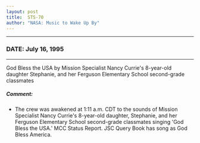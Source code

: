 ```yaml
---
layout: post
title:  STS-70
author: "NASA: Music to Wake Up By"
---
```


----
### DATE: July 16, 1995
----
God Bless the USA by Mission Specialist Nancy Currie's 8-year-old daughter Stephanie, and her Ferguson Elementary School second-grade classmates

##### Comment:
* The crew was awakened at 1:11 a.m. CDT to the sounds of Mission Specialist Nancy Currie's 8-year-old daughter, Stephanie, and her Ferguson Elementary School second-grade classmates singing 'God Bless the USA.'  MCC Status Report. JSC Query Book has song as God Bless America.
